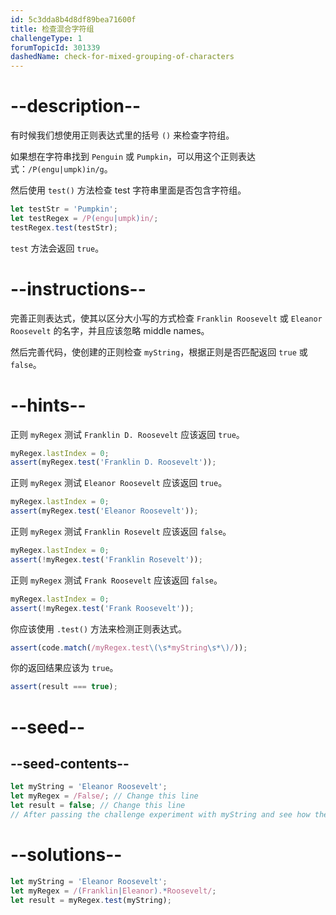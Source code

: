 ```yaml
---
id: 5c3dda8b4d8df89bea71600f
title: 检查混合字符组
challengeType: 1
forumTopicId: 301339
dashedName: check-for-mixed-grouping-of-characters
---
```


# --description--

有时候我们想使用正则表达式里的括号 `()` 来检查字符组。

如果想在字符串找到 `Penguin` 或 `Pumpkin`，可以用这个正则表达式：`/P(engu|umpk)in/g`。

然后使用 `test()` 方法检查 test 字符串里面是否包含字符组。

```js
let testStr = 'Pumpkin';
let testRegex = /P(engu|umpk)in/;
testRegex.test(testStr);
```

`test` 方法会返回 `true`。

# --instructions--

完善正则表达式，使其以区分大小写的方式检查 `Franklin Roosevelt` 或 `Eleanor Roosevelt` 的名字，并且应该忽略 middle names。

然后完善代码，使创建的正则检查 `myString`，根据正则是否匹配返回 `true` 或 `false`。

# --hints--

正则 `myRegex` 测试 `Franklin D. Roosevelt` 应该返回 `true`。

```js
myRegex.lastIndex = 0;
assert(myRegex.test('Franklin D. Roosevelt'));
```

正则 `myRegex` 测试 `Eleanor Roosevelt` 应该返回 `true`。

```js
myRegex.lastIndex = 0;
assert(myRegex.test('Eleanor Roosevelt'));
```

正则 `myRegex` 测试 `Franklin Rosevelt` 应该返回 `false`。

```js
myRegex.lastIndex = 0;
assert(!myRegex.test('Franklin Rosevelt'));
```

正则 `myRegex` 测试 `Frank Roosevelt` 应该返回 `false`。

```js
myRegex.lastIndex = 0;
assert(!myRegex.test('Frank Roosevelt'));
```

你应该使用 `.test()` 方法来检测正则表达式。

```js
assert(code.match(/myRegex.test\(\s*myString\s*\)/));
```

你的返回结果应该为 `true`。

```js
assert(result === true);
```

# --seed--

## --seed-contents--

```js
let myString = 'Eleanor Roosevelt';
let myRegex = /False/; // Change this line
let result = false; // Change this line
// After passing the challenge experiment with myString and see how the grouping works
```

# --solutions--

```js
let myString = 'Eleanor Roosevelt';
let myRegex = /(Franklin|Eleanor).*Roosevelt/;
let result = myRegex.test(myString);
```
